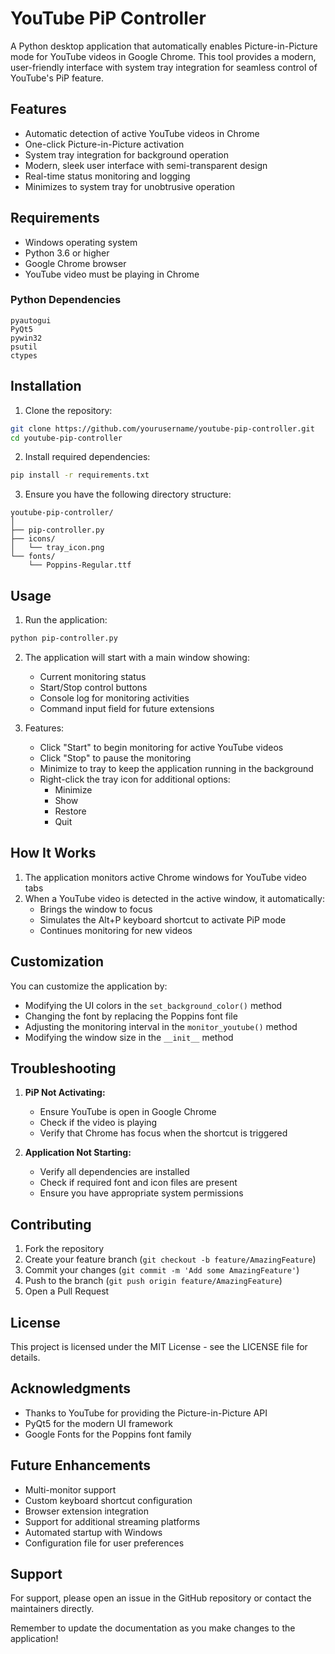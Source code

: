 # YouTube PiP Controller

A Python desktop application that automatically enables Picture-in-Picture mode for YouTube videos in Google Chrome. This tool provides a modern, user-friendly interface with system tray integration for seamless control of YouTube's PiP feature.

## Features

- Automatic detection of active YouTube videos in Chrome
- One-click Picture-in-Picture activation
- System tray integration for background operation
- Modern, sleek user interface with semi-transparent design
- Real-time status monitoring and logging
- Minimizes to system tray for unobtrusive operation

## Requirements

- Windows operating system
- Python 3.6 or higher
- Google Chrome browser
- YouTube video must be playing in Chrome

### Python Dependencies

```
pyautogui
PyQt5
pywin32
psutil
ctypes
```

## Installation

1. Clone the repository:

```bash
git clone https://github.com/yourusername/youtube-pip-controller.git
cd youtube-pip-controller
```

2. Install required dependencies:

```bash
pip install -r requirements.txt
```

3. Ensure you have the following directory structure:

```
youtube-pip-controller/
│
├── pip-controller.py
├── icons/
│   └── tray_icon.png
└── fonts/
    └── Poppins-Regular.ttf
```

## Usage

1. Run the application:

```bash
python pip-controller.py
```

2. The application will start with a main window showing:

   - Current monitoring status
   - Start/Stop control buttons
   - Console log for monitoring activities
   - Command input field for future extensions

3. Features:
   - Click "Start" to begin monitoring for active YouTube videos
   - Click "Stop" to pause the monitoring
   - Minimize to tray to keep the application running in the background
   - Right-click the tray icon for additional options:
     - Minimize
     - Show
     - Restore
     - Quit

## How It Works

1. The application monitors active Chrome windows for YouTube video tabs
2. When a YouTube video is detected in the active window, it automatically:
   - Brings the window to focus
   - Simulates the Alt+P keyboard shortcut to activate PiP mode
   - Continues monitoring for new videos

## Customization

You can customize the application by:

- Modifying the UI colors in the `set_background_color()` method
- Changing the font by replacing the Poppins font file
- Adjusting the monitoring interval in the `monitor_youtube()` method
- Modifying the window size in the `__init__` method

## Troubleshooting

1. **PiP Not Activating:**

   - Ensure YouTube is open in Google Chrome
   - Check if the video is playing
   - Verify that Chrome has focus when the shortcut is triggered

2. **Application Not Starting:**
   - Verify all dependencies are installed
   - Check if required font and icon files are present
   - Ensure you have appropriate system permissions

## Contributing

1. Fork the repository
2. Create your feature branch (`git checkout -b feature/AmazingFeature`)
3. Commit your changes (`git commit -m 'Add some AmazingFeature'`)
4. Push to the branch (`git push origin feature/AmazingFeature`)
5. Open a Pull Request

## License

This project is licensed under the MIT License - see the LICENSE file for details.

## Acknowledgments

- Thanks to YouTube for providing the Picture-in-Picture API
- PyQt5 for the modern UI framework
- Google Fonts for the Poppins font family

## Future Enhancements

- Multi-monitor support
- Custom keyboard shortcut configuration
- Browser extension integration
- Support for additional streaming platforms
- Automated startup with Windows
- Configuration file for user preferences

## Support

For support, please open an issue in the GitHub repository or contact the maintainers directly.

Remember to update the documentation as you make changes to the application!
